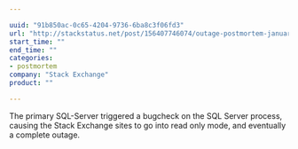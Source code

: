 ```yaml
---

uuid: "91b850ac-0c65-4204-9736-6ba8c3f06fd3"
url: "http://stackstatus.net/post/156407746074/outage-postmortem-january-24-2017"
start_time: ""
end_time: ""
categories:
- postmortem
company: "Stack Exchange"
product: ""

---
```


The primary SQL-Server triggered a bugcheck on the SQL Server process, causing the Stack Exchange sites to go into read only mode, and eventually a complete outage.
